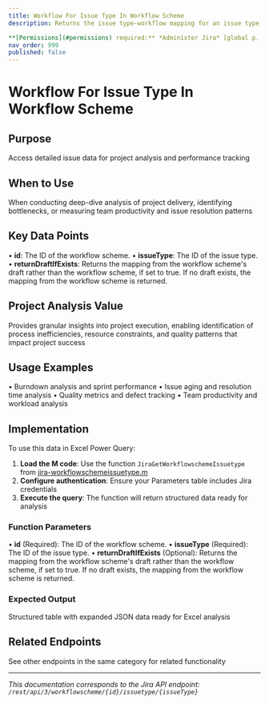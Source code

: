 ```yaml
---
title: Workflow For Issue Type In Workflow Scheme
description: Returns the issue type-workflow mapping for an issue type in a workflow scheme.

**[Permissions](#permissions) required:** *Administer Jira* [global p...
nav_order: 999
published: false
---
```


# Workflow For Issue Type In Workflow Scheme

## Purpose
Access detailed issue data for project analysis and performance tracking

## When to Use
When conducting deep-dive analysis of project delivery, identifying bottlenecks, or measuring team productivity and issue resolution patterns

## Key Data Points
• **id**: The ID of the workflow scheme.
• **issueType**: The ID of the issue type.
• **returnDraftIfExists**: Returns the mapping from the workflow scheme's draft rather than the workflow scheme, if set to true. If no draft exists, the mapping from the workflow scheme is returned.

## Project Analysis Value
Provides granular insights into project execution, enabling identification of process inefficiencies, resource constraints, and quality patterns that impact project success

## Usage Examples
• Burndown analysis and sprint performance
• Issue aging and resolution time analysis
• Quality metrics and defect tracking
• Team productivity and workload analysis

## Implementation
To use this data in Excel Power Query:

1. **Load the M code**: Use the function `JiraGetWorkflowschemeIssuetype` from [jira-workflowschemeissuetype.m](../assets/jira-workflowschemeissuetype.m)
2. **Configure authentication**: Ensure your Parameters table includes Jira credentials
3. **Execute the query**: The function will return structured data ready for analysis

### Function Parameters
• **id** (Required): The ID of the workflow scheme.
• **issueType** (Required): The ID of the issue type.
• **returnDraftIfExists** (Optional): Returns the mapping from the workflow scheme's draft rather than the workflow scheme, if set to true. If no draft exists, the mapping from the workflow scheme is returned.

### Expected Output
Structured table with expanded JSON data ready for Excel analysis

## Related Endpoints
See other endpoints in the same category for related functionality

---
*This documentation corresponds to the Jira API endpoint: `/rest/api/3/workflowscheme/{id}/issuetype/{issueType}`*
